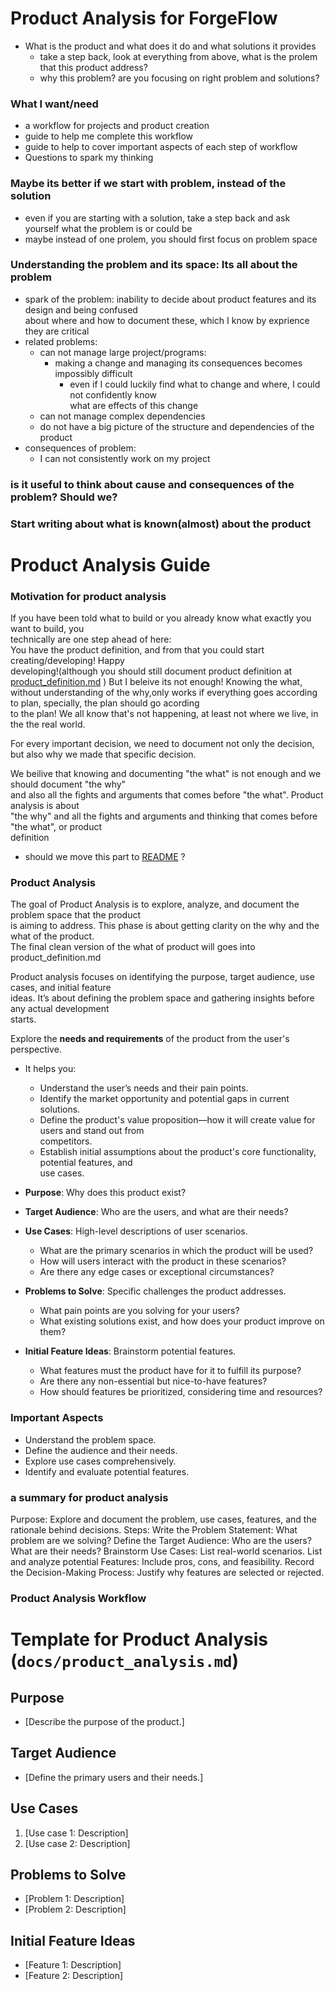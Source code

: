 
# Product Analysis for ForgeFlow
- What is the product and what does it do and what solutions it provides
    - take a step back, look at everything from above, what is the prolem that this product address?  
    - why this problem? are you focusing on right problem and solutions?      

### What I want/need
- a workflow for projects and product creation
- guide to help me complete this workflow
- guide to help to cover important aspects of each step of workflow
- Questions to spark my thinking

### Maybe its better if we start with problem, instead of the solution
- even if you are starting with a solution, take a step back and ask yourself what the problem is 
or could be
- maybe instead of one prolem, you should first focus on problem space

### Understanding the problem and its space: Its all about the problem
- spark of the problem: inability to decide about product features and its design and being confused  
about where and how to document these, which I know by exprience they are critical
- related problems: 
    - can not manage large project/programs:
        - making a change and managing its consequences becomes impossibly difficult
            - even if I could luckily find what to change and where, I could not confidently know  
            what are effects of this change
    - can not manage complex dependencies
    - do not have a big picture of the structure and dependencies of the product
- consequences of problem:
    - I can not consistently work on my project

### is it useful to think about cause and consequences of the problem? Should we?


### Start writing about what is known(almost) about the product



# Product Analysis Guide
### Motivation for product analysis
If you have been told what to build or you already know what exactly you want to build, you   
technically are one step ahead of here:  
You have the product definition, and from that you could start creating/developing! Happy  
developing!(although you should still document product definition at [product_definition.md](/docs/product_definition.md) ) But I beleive its not enough! Knowing the what, without understanding 
of the why,only works if everything goes according to plan, specially, the plan should go acording   
to the plan! We all know that's not happening, at least not where we live, in the the real world. 

For every important decision, we need to document not only the decision, but also why we made that specific decision.

We beilive that knowing and documenting "the what" is not enough and we should document "the why"  
and also all the fights and arguments that comes before "the what". Product analysis is about  
"the why" and all the fights and arguments and thinking that comes before "the what", or product   
definition


- should we move this part to [README](/README.md) ?

### Product Analysis
The goal of Product Analysis is to explore, analyze, and document the problem space that the product  
is aiming to address. This phase is about getting clarity on the why and the what of the product.  
The final clean version of the what of product will goes into product_definition.md  

Product analysis focuses on identifying the purpose, target audience, use cases, and initial feature  
ideas. It’s about defining the problem space and gathering insights before any actual development   
starts.

Explore the **needs and requirements** of the product from the user's perspective. 

- It helps you:

    - Understand the user’s needs and their pain points.
    - Identify the market opportunity and potential gaps in current solutions.
    - Define the product's value proposition—how it will create value for users and stand out from   
    competitors.
    - Establish initial assumptions about the product's core functionality, potential features, and   
    use cases.

- **Purpose**: Why does this product exist?
- **Target Audience**: Who are the users, and what are their needs?
- **Use Cases**: High-level descriptions of user scenarios.
    - What are the primary scenarios in which the product will be used?
    - How will users interact with the product in these scenarios?
    - Are there any edge cases or exceptional circumstances?
- **Problems to Solve**: Specific challenges the product addresses.
    - What pain points are you solving for your users?
    - What existing solutions exist, and how does your product improve on them?
- **Initial Feature Ideas**: Brainstorm potential features.
    - What features must the product have for it to fulfill its purpose?
    - Are there any non-essential but nice-to-have features?
    - How should features be prioritized, considering time and resources?

### Important Aspects
- Understand the problem space.
- Define the audience and their needs.
- Explore use cases comprehensively.
- Identify and evaluate potential features.

### a summary for product analysis 
Purpose: Explore and document the problem, use cases, features, and the rationale behind decisions.
Steps:
Write the Problem Statement: What problem are we solving?
Define the Target Audience: Who are the users? What are their needs?
Brainstorm Use Cases: List real-world scenarios.
List and analyze potential Features: Include pros, cons, and feasibility.
Record the Decision-Making Process: Justify why features are selected or rejected.

### Product Analysis Workflow

# Template for Product Analysis (`docs/product_analysis.md`)

## Purpose
- [Describe the purpose of the product.]

## Target Audience
- [Define the primary users and their needs.]

## Use Cases
1. [Use case 1: Description]
2. [Use case 2: Description]

## Problems to Solve
- [Problem 1: Description]
- [Problem 2: Description]

## Initial Feature Ideas
- [Feature 1: Description]
- [Feature 2: Description]

